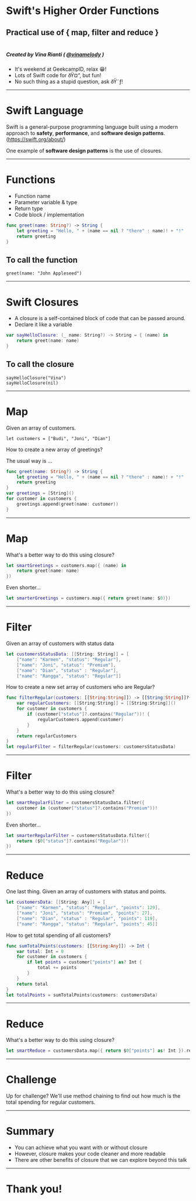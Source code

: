 Swift's Higher Order Functions
===

## Practical use of { map, filter and reduce }

#

#

##### Created by Vina Rianti  ( [@vinamelody](https://twitter.com/vinamelody) ) 

- It's weekend at GeekcampID, relax 😁!
- Lots of Swift code for ðŸ¤“, but fun!
- No such thing as a stupid question, ask ðŸ˜ƒ!


---

# Swift Language

Swift is a general-purpose programming language built using a modern approach to **safety**, **performance**, and **software design patterns**. (https://swift.org/about/)
 
One example of **software design patterns** is the use of closures.

---

# Functions

- Function name
- Parameter variable & type
- Return type
- Code block / implementation


```swift
func greet(name: String?) -> String {
    let greeting = "Hello, " + (name == nil ? "there" : name)! + "!"
    return greeting
}
```

## To call the function

`greet(name: "John Appleseed")`

---

# Swift Closures

- A closure is a self-contained block of code that can be passed around. 
- Declare it like a variable

```swift
var sayHelloClosure: (_ name: String?) -> String = { (name) in
    return greet(name: name)
}
```

## To call the closure

```
sayHelloClosure("Vina")
sayHelloClosure(nil)
```

---

# Map

Given an array of customers.

`let customers = ["Budi", "Joni", "Dian"]`

How to create a new array of greetings?

The usual way is ...

```swift
func greet(name: String?) -> String {
    let greeting = "Hello, " + (name == nil ? "there" : name)! + "!"
    return greeting
}
var greetings = [String]()
for customer in customers {
    greetings.append(greet(name: customer))
}
```

---

# Map

What's a better way to do this using closure?

```swift
let smartGreetings = customers.map({ (name) in
    return greet(name: name)
})
```


Even shorter...

```swift
let smarterGreetings = customers.map({ return greet(name: $0)})
```

---

# Filter

Given an array of customers with status data

```swift
let customersStatusData: [[String: String]] = [
    ["name": "Karmen", "status": "Regular"],
    ["name": "Joni", "status": "Premium"],
    ["name": "Dian", "status" : "Regular"],
    ["name": "Rangga", "status": "Regular"]]
```

How to create a new set array of customers who are Regular?

```swift
func filterRegular(customers: [[String:String]]) -> [[String:String]]?{
    var regularCustomers: [[String:String]] = [[String:String]]()
    for customer in customers {
        if (customer["status"]?.contains("Regular"))! {
            regularCustomers.append(customer)
        }
    }
    return regularCustomers
}
let regularFilter = filterRegular(customers: customersStatusData)
```

---
# Filter

What's a better way to do this using closure?

```swift
let smartRegularFilter = customersStatusData.filter({
    customer in (customer["status"]?.contains("Premium"))!
})
```

Even shorter...

```swift
let smarterRegularFilter = customersStatusData.filter({
    return ($0["status"]?.contains("Regular"))!
})
```


---


# Reduce

One last thing. Given an array of customers with status and points.

```swift
let customersData: [[String: Any]] = [
	["name": "Karmen", "status": "Regular", "points": 129], 
    ["name": "Joni", "status": "Premium", "points": 27], 
    ["name": "Dian", "status" : "Regular", "points": 119], 
    ["name": "Rangga", "status": "Regular", "points": 45]]
```

How to get total spending of all customers?

```swift
func sumTotalPoints(customers: [[String:Any]]) -> Int {
    var total: Int = 0
    for customer in customers {
        if let points = customer["points"] as? Int {
            total += points
        }
    }
    return total
}
let totalPoints = sumTotalPoints(customers: customersData)
```


---

# Reduce

What's a better way to do this using closure?

```swift
let smartReduce = customersData.map({ return $0["points"] as! Int }).reduce(0, +)
```

---

# Challenge

Up for challenge? We'll use method chaining to find out how much is the total spending for regular customers.

---

# Summary

- You can achieve what you want with or without closure
- However, closure makes your code cleaner and more readable
- There are other benefits of closure that we can explore beyond this talk


---

# Thank you!


